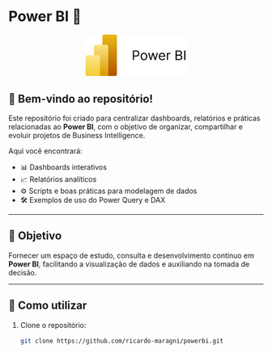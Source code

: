 # Power BI 🚀

<p align="center">
  <img src="Assets/PowerBI.png" alt="Power BI Logo" width="200"/>
</p>

## 👋 Bem-vindo ao repositório!

Este repositório foi criado para centralizar dashboards, relatórios e práticas relacionadas ao **Power BI**, com o objetivo de organizar, compartilhar e evoluir projetos de Business Intelligence.  

Aqui você encontrará:

- 📊 Dashboards interativos  
- 📈 Relatórios analíticos  
- ⚙️ Scripts e boas práticas para modelagem de dados  
- 🛠️ Exemplos de uso do Power Query e DAX  

---

## 🎯 Objetivo

Fornecer um espaço de estudo, consulta e desenvolvimento contínuo em **Power BI**, facilitando a visualização de dados e auxiliando na tomada de decisão.  

---

## 🚀 Como utilizar

1. Clone o repositório:
   ```bash
   git clone https://github.com/ricardo-maragni/powerbi.git
